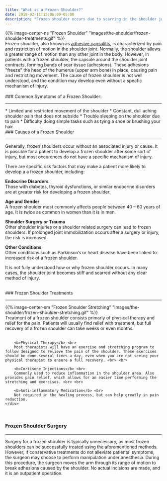 ```yaml
---
title: "What is a Frozen Shoulder?"
date: 2018-02-11T15:06:09-05:00
description: "Frozen shoulder occurs due to scarring in the shoulder joint. It may occur due to shoulder injury, causing reduced range of motion and pain with movement."
---
```


<div class = "row">
    <div class="col-md-5">
        {{% image-center-ns "Frozen Shoulder" "images/the-shoulder/frozen-shoulder-treatments.gif" %}}
    </div>
    <div class = "col-md-7">
        Frozen shoulder, also known as 
        <a href="/the-shoulder/adhesive-capsulitis/">adhesive capsulitis</a>, is characterized by pain and restriction of motion in the shoulder joint. Normally, the shoulder allows a greater range of motion than 
        any other joint in the body. However, in patients with a frozen shoulder, the capsule around the shoulder joint contracts, forming bands of scar tissue (adhesions). These adhesions "freeze" the head of the humerus (upper arm bone) in place, causing pain and restricting movement.     
        The cause of frozen shoulder
        is not well understood, and the condition may develop even without a specfic mechanism of injury. 
    </div>
</div>    

<br>
### Common Symptoms of a Frozen Shoulder:
<hr>
* Limited and restricted movement of the shoulder
* Constant, dull aching shoulder pain that does not subside
* Trouble sleeping on the shoulder due to pain
* Difficulty doing simple tasks such as tying a shoe or brushing your hair

<br>
### Causes of a Frozen Shoulder
<hr>
Generally, frozen shoulders occur without an associated injury or cause. It is possible for a patient to develop a frozen shoulder after some sort of injury, but most occurences do not have a specific mechanism of injury.

There are specific risk factors that may make a patient more likely to  develop a a frozen shoulder, including:

**Endocrine Disorders** <br>
Those with diabetes, thyroid dysfunctions, or similar endocrine disorders are at greater risk for developing a frozen shoulder.

**Age and Gender** <br> 
A frozen shoulder most commonly affects people between 40 – 60 years of age. It is twice as common in women than it is in men.

**Shoulder Surgery or Trauma** <br>
Other shoulder injuries or a shoulder related surgery can lead to frozen shoulders. If prolonged joint immobilization occurs after a surgery or injury, the risk is increased.

**Other Conditions** <br>
Other conditions such as Parkinson’s or heart disease have been linked to increased risk of a frozen shoulder.

It is not fully understood how or why frozen shoulder occurs. In many cases, the shoulder joint becomes stiff and scarred without any clear method of injury. 

<br>
### Frozen Shoulder Treatments
<hr>

<div class = "row">
    <div class="col-sm-4">
        {{% image-center-sm "Frozen Shoulder Stretching" "images/the-shoulder/frozen-shoulder-stretching.gif" %}}
    </div>
    <div class = "col-sm-8">
        Treatment of a frozen shoulder consists primarly of physical therapy and relief for the pain. Patients will usually find relief with treatment, but full recovery of a frozen shoulder can take weeks or even months. <br> <br>

        <b>Physical Therapy</b> <br> 
        Most therapists will have an exercise and stretching program to follow designed to relieve the pain of the shoulder. These exercises should be done several times a day, even when you are not seeing your physical therapist to ensure a full recovery. <br> <br>

        <b>Cortisone Injections</b> <br>
        Commonly used to reduce inflammation in the shoulder area. Also provides pain relief, which allows for an easier time performing the stretching and exercises. <br> <br>

        <b>Anti-inflammatory Medication</b> <br>
        Not required in the healing process, but can help greatly in pain reduction.
    </div>
</div>    

<br>

### Frozen Shoulder Surgery
<hr>
Surgery for a frozen shoulder is typically unnecessary, as most frozen shoulders can be successfully treated using the aforementioned methods. However, if conservative treatments do not alleviate patients' symptoms, the surgeon may choose to perform manipulation under anesthesia. During this procedure, the surgeon moves the arm through its range of motion to break adhesions caused by the shoulder. No actual incisions are made, and it is an outpatient operation. 